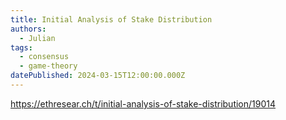 ```yaml
---
title: Initial Analysis of Stake Distribution
authors:
  - Julian
tags:
  - consensus
  - game-theory
datePublished: 2024-03-15T12:00:00.000Z
---
```


<https://ethresear.ch/t/initial-analysis-of-stake-distribution/19014>

